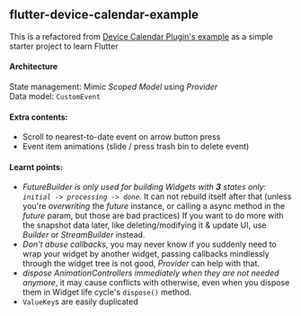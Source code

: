 ## flutter-device-calendar-example
This is a refactored from [Device Calendar Plugin's example](https://pub.dev/packages/device_calendar) as a simple starter project to learn Flutter

#### Architecture
State management: Mimic *Scoped Model* using *Provider*   
Data model: `CustomEvent`


#### Extra contents:
- Scroll to nearest-to-date event on arrow button press
- Event item animations (slide / press trash bin to delete event)


#### Learnt points:
* _FutureBuilder is only used for building Widgets with **3** states only: `initial -> processing -> done`._ It can not rebuild itself after that (unless you're _overwriting_ the _future_ instance, or calling a async method in the _future_ param, but those are bad practices) If you want to do more with the snapshot data later, like deleting/modifying it & update UI, use _Builder_ or _StreamBuilder_ instead.
* _Don't abuse callbacks_, you may never know if you suddenly need to wrap your widget by another widget, passing callbacks mindlessly through the widget tree is not good, _Provider_ can help with that.
* _dispose AnimationControllers immediately when they are not needed anymore_, it may cause conflicts with otherwise, even when you dispose them in Widget life cycle's `dispose()` method.
* `ValueKey`s are easily duplicated
